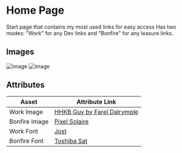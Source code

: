 # Home Page
Start page that contains my most used links for easy access
Has two modes: "Work" for any Dev links and "Bonfire" for any leasure links.

## Images
![image](https://github.com/Abazzi/homePage/assets/8884041/0cc6604e-63ec-4e45-8ae3-86cddf4571e3)
![image](https://github.com/Abazzi/homePage/assets/8884041/38ad8f56-089f-4fd6-a724-b01afa7e06ec)


## Attributes
|Asset| Attribute Link|
|---|---|
|Work Image|[HHKB Guy by Farel Dalrymple](https://www.fareldal.com/)|
|Bonfire Image| [Pixel Solaire](https://www.deviantart.com/zedotagger/art/Dark-Souls-Solaire-537366036)|
|Work Font|[Jost](https://fonts.google.com/specimen/Jost)|
|Bonfire Font|[Toshiba Sat](https://int10h.org/oldschool-pc-fonts/fontlist/font?toshibasat_8x14)|
